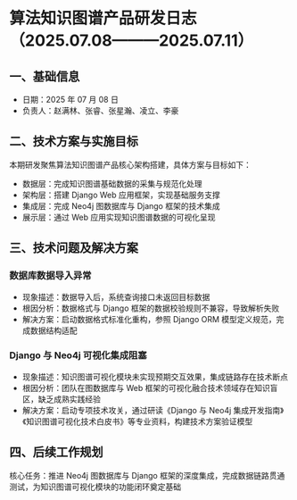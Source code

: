 # 算法知识图谱产品研发日志（2025.07.08———2025.07.11）

## 一、基础信息
- 日期：2025 年 07 月 08 日
- 负责人：赵满林、张睿、张星瀚、凌立、李豪

## 二、技术方案与实施目标
本期研发聚焦算法知识图谱产品核心架构搭建，具体方案与目标如下：
- 数据层：完成知识图谱基础数据的采集与规范化处理
- 架构层：搭建 Django Web 应用框架，实现基础服务支撑
- 集成层：完成 Neo4j 图数据库与 Django 框架的技术集成
- 展示层：通过 Web 应用实现知识图谱数据的可视化呈现

## 三、技术问题及解决方案

### 数据库数据导入异常
- 现象描述：数据导入后，系统查询接口未返回目标数据
- 根因分析：数据格式与 Django 框架的数据校验规则不兼容，导致解析失败
- 解决方案：启动数据格式标准化重构，参照 Django ORM 模型定义规范，完成数据结构适配

### Django 与 Neo4j 可视化集成阻塞
- 现象描述：知识图谱可视化模块未实现预期交互效果，集成链路存在技术断点
- 根因分析：团队在图数据库与 Web 框架的可视化融合技术领域存在知识盲区，缺乏成熟实践经验
- 解决方案：启动专项技术攻关，通过研读《Django 与 Neo4j 集成开发指南》《知识图谱可视化技术白皮书》等专业资料，构建技术方案验证模型

## 四、后续工作规划
核心任务：推进 Neo4j 图数据库与 Django 框架的深度集成，完成数据链路贯通测试，为知识图谱可视化模块的功能闭环奠定基础